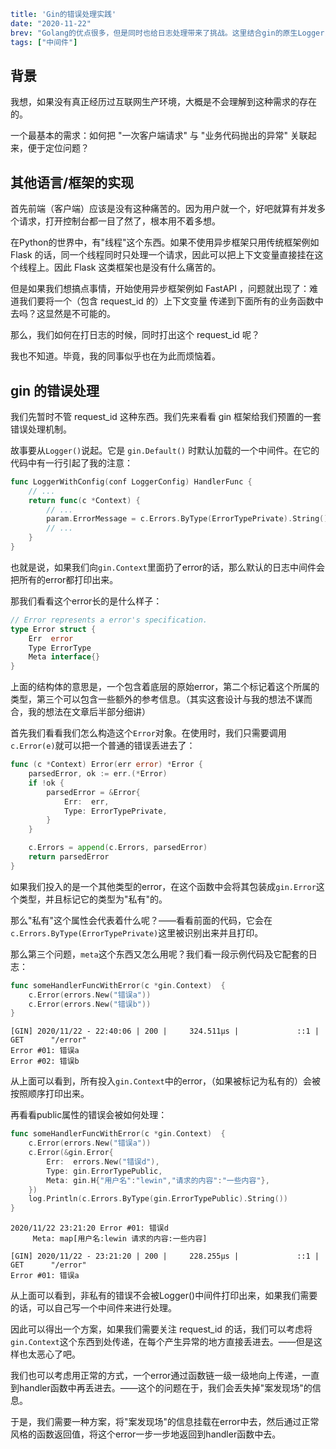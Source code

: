 ```yaml lw-blog-meta
title: 'Gin的错误处理实践'
date: "2020-11-22"
brev: "Golang的优点很多，但是同时也给日志处理带来了挑战。这里结合gin的原生Logger，以及我自己的理解，说说我总结出来的最佳方案。"
tags: ["中间件"]
```

## 背景

我想，如果没有真正经历过互联网生产环境，大概是不会理解到这种需求的存在的。

一个最基本的需求：如何把 "一次客户端请求" 与 "业务代码抛出的异常" 关联起来，便于定位问题？

## 其他语言/框架的实现

首先前端（客户端）应该是没有这种痛苦的。因为用户就一个，好吧就算有并发多个请求，打开控制台都一目了然了，根本用不着多想。

在Python的世界中，有"线程"这个东西。如果不使用异步框架只用传统框架例如 Flask 的话，同一个线程同时只处理一个请求，因此可以把上下文变量直接挂在这个线程上。因此 Flask 这类框架也是没有什么痛苦的。

但是如果我们想搞点事情，开始使用异步框架例如 FastAPI ，问题就出现了：难道我们要将一个（包含 request_id 的）上下文变量 传递到下面所有的业务函数中去吗？这显然是不可能的。

那么，我们如何在打日志的时候，同时打出这个 request_id 呢？

我也不知道。毕竟，我的同事似乎也在为此而烦恼着。

## gin 的错误处理

我们先暂时不管 request_id 这种东西。我们先来看看 gin 框架给我们预置的一套错误处理机制。

故事要从`Logger()`说起。它是 `gin.Default()` 时默认加载的一个中间件。在它的代码中有一行引起了我的注意：

```go
func LoggerWithConfig(conf LoggerConfig) HandlerFunc {
    // ...
    return func(c *Context) {
        // ...
        param.ErrorMessage = c.Errors.ByType(ErrorTypePrivate).String()
        // ...
    }
}
```

也就是说，如果我们向`gin.Context`里面扔了error的话，那么默认的日志中间件会把所有的error都打印出来。

那我们看看这个error长的是什么样子：

```go
// Error represents a error's specification.
type Error struct {
	Err  error
	Type ErrorType
	Meta interface{}
}
```

上面的结构体的意思是，一个包含着底层的原始error，第二个标记着这个所属的类型，第三个可以包含一些额外的参考信息。（其实这套设计与我的想法不谋而合，我的想法在文章后半部分细讲）

首先我们看看我们怎么构造这个`Error`对象。在使用时，我们只需要调用`c.Error(e)`就可以把一个普通的错误丢进去了：

```go
func (c *Context) Error(err error) *Error {
	parsedError, ok := err.(*Error)
	if !ok {
		parsedError = &Error{
			Err:  err,
			Type: ErrorTypePrivate,
		}
	}

	c.Errors = append(c.Errors, parsedError)
	return parsedError
}
```

如果我们投入的是一个其他类型的error，在这个函数中会将其包装成`gin.Error`这个类型，并且标记它的类型为"私有"的。

那么"私有"这个属性会代表着什么呢？——看看前面的代码，它会在`c.Errors.ByType(ErrorTypePrivate)`这里被识别出来并且打印。

那么第三个问题，`meta`这个东西又怎么用呢？我们看一段示例代码及它配套的日志：

```go
func someHandlerFuncWithError(c *gin.Context)  {
	c.Error(errors.New("错误a"))
	c.Error(errors.New("错误b"))
}
```

```text
[GIN] 2020/11/22 - 22:40:06 | 200 |     324.511µs |             ::1 | GET      "/error"
Error #01: 错误a
Error #02: 错误b
```

从上面可以看到，所有投入`gin.Context`中的error，（如果被标记为私有的）会被按照顺序打印出来。

再看看public属性的错误会被如何处理：

```go
func someHandlerFuncWithError(c *gin.Context)  {
	c.Error(errors.New("错误a"))
	c.Error(&gin.Error{
		Err:  errors.New("错误d"),
		Type: gin.ErrorTypePublic,
		Meta: gin.H{"用户名":"lewin","请求的内容":"一些内容"},
	})
	log.Println(c.Errors.ByType(gin.ErrorTypePublic).String())
}
```

```text
2020/11/22 23:21:20 Error #01: 错误d
     Meta: map[用户名:lewin 请求的内容:一些内容]

[GIN] 2020/11/22 - 23:21:20 | 200 |     228.255µs |             ::1 | GET      "/error"
Error #01: 错误a
```

从上面可以看到，非私有的错误不会被Logger()中间件打印出来，如果我们需要的话，可以自己写一个中间件来进行处理。

因此可以得出一个方案，如果我们需要关注 request_id 的话，我们可以考虑将`gin.Context`这个东西到处传递，在每个产生异常的地方直接丢进去。——但是这样也太恶心了吧。

我们也可以考虑用正常的方式，一个error通过函数链一级一级地向上传递，一直到handler函数中再丢进去。——这个的问题在于，我们会丢失掉"案发现场"的信息。

于是，我们需要一种方案，将"案发现场"的信息挂载在error中去，然后通过正常风格的函数返回值，将这个error一步一步地返回到handler函数中去。